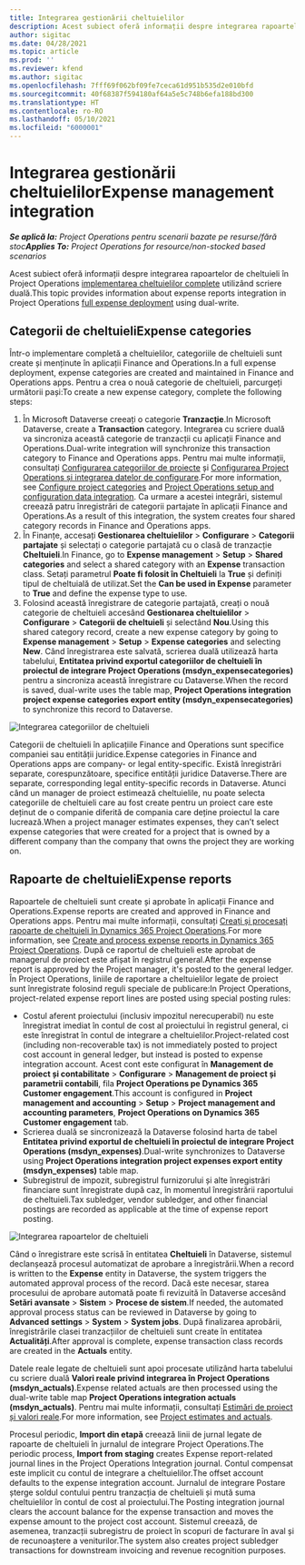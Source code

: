 ```yaml
---
title: Integrarea gestionării cheltuielilor
description: Acest subiect oferă informații despre integrarea rapoartelor de cheltuieli în Project Operations utilizând scriere duală.
author: sigitac
ms.date: 04/28/2021
ms.topic: article
ms.prod: ''
ms.reviewer: kfend
ms.author: sigitac
ms.openlocfilehash: 7fff69f062bf09fe7ceca61d951b535d2e010bfd
ms.sourcegitcommit: 40f68387f594180af64a5e5c748b6efa188bd300
ms.translationtype: HT
ms.contentlocale: ro-RO
ms.lasthandoff: 05/10/2021
ms.locfileid: "6000001"
---
```

# <a name="expense-management-integration"></a><span data-ttu-id="76d6e-103">Integrarea gestionării cheltuielilor</span><span class="sxs-lookup"><span data-stu-id="76d6e-103">Expense management integration</span></span>

<span data-ttu-id="76d6e-104">_**Se aplică la:** Project Operations pentru scenarii bazate pe resurse/fără stoc_</span><span class="sxs-lookup"><span data-stu-id="76d6e-104">_**Applies To:** Project Operations for resource/non-stocked based scenarios_</span></span>

<span data-ttu-id="76d6e-105">Acest subiect oferă informații despre integrarea rapoartelor de cheltuieli în Project Operations [implementarea cheltuielilor complete](../expense/expense-overview.md) utilizând scriere duală.</span><span class="sxs-lookup"><span data-stu-id="76d6e-105">This topic provides information about expense reports integration in Project Operations [full expense deployment](../expense/expense-overview.md) using dual-write.</span></span>

## <a name="expense-categories"></a><span data-ttu-id="76d6e-106">Categorii de cheltuieli</span><span class="sxs-lookup"><span data-stu-id="76d6e-106">Expense categories</span></span>

<span data-ttu-id="76d6e-107">Într-o implementare completă a cheltuielilor, categoriile de cheltuieli sunt create și menținute în aplicații Finance and Operations.</span><span class="sxs-lookup"><span data-stu-id="76d6e-107">In a full expense deployment, expense categories are created and maintained in Finance and Operations apps.</span></span> <span data-ttu-id="76d6e-108">Pentru a crea o nouă categorie de cheltuieli, parcurgeți următorii pași:</span><span class="sxs-lookup"><span data-stu-id="76d6e-108">To create a new expense category, complete the following steps:</span></span>

1. <span data-ttu-id="76d6e-109">În Microsoft Dataverse creeați o categorie **Tranzacție**.</span><span class="sxs-lookup"><span data-stu-id="76d6e-109">In Microsoft Dataverse, create a **Transaction** category.</span></span> <span data-ttu-id="76d6e-110">Integrarea cu scriere duală va sincroniza această categorie de tranzacții cu aplicații Finance and Operations.</span><span class="sxs-lookup"><span data-stu-id="76d6e-110">Dual-write integration will synchronize this transaction category to Finance and Operations apps.</span></span> <span data-ttu-id="76d6e-111">Pentru mai multe informații, consultați [Configurarea categoriilor de proiecte](/dynamics365/project-operations/project-accounting/configure-project-categories) și [Configurarea Project Operations și integrarea datelor de configurare](resource-dual-write-setup-integration.md).</span><span class="sxs-lookup"><span data-stu-id="76d6e-111">For more information, see [Configure project categories](/dynamics365/project-operations/project-accounting/configure-project-categories) and [Project Operations setup and configuration data integration](resource-dual-write-setup-integration.md).</span></span> <span data-ttu-id="76d6e-112">Ca urmare a acestei integrări, sistemul creează patru înregistrări de categorii partajate în aplicații Finance and Operations.</span><span class="sxs-lookup"><span data-stu-id="76d6e-112">As a result of this integration, the system creates four shared category records in Finance and Operations apps.</span></span>
2. <span data-ttu-id="76d6e-113">În Finanțe, accesați **Gestionarea cheltuielilor** > **Configurare** > **Categorii partajate** și selectați o categorie partajată cu o clasă de tranzacție **Cheltuieli**.</span><span class="sxs-lookup"><span data-stu-id="76d6e-113">In Finance, go to **Expense management** > **Setup** > **Shared categories** and select a shared category with an **Expense** transaction class.</span></span> <span data-ttu-id="76d6e-114">Setați parametrul **Poate fi folosit în Cheltuieli** la **True** și definiți tipul de cheltuială de utilizat.</span><span class="sxs-lookup"><span data-stu-id="76d6e-114">Set the **Can be used in Expense** parameter to **True** and define the expense type to use.</span></span>
3. <span data-ttu-id="76d6e-115">Folosind această înregistrare de categorie partajată, creați o nouă categorie de cheltuieli accesând **Gestionarea cheltuielilor** > **Configurare** > **Categorii de cheltuieli** și selectând **Nou**.</span><span class="sxs-lookup"><span data-stu-id="76d6e-115">Using this shared category record, create a new expense category by going to **Expense management** > **Setup** > **Expense categories** and selecting **New**.</span></span> <span data-ttu-id="76d6e-116">Când înregistrarea este salvată, scrierea duală utilizează harta tabelului, **Entitatea privind exportul categoriilor de cheltuieli în proiectul de integrare Project Operations (msdyn\_expensecategories)** pentru a sincroniza această înregistrare cu Dataverse.</span><span class="sxs-lookup"><span data-stu-id="76d6e-116">When the record is saved, dual-write uses the table map, **Project Operations integration project expense categories export entity (msdyn\_expensecategories)** to synchronize this record to Dataverse.</span></span>

  ![Integrarea categoriilor de cheltuieli](./media/DW6ExpenseCategories.png)

<span data-ttu-id="76d6e-118">Categorii de cheltuieli în aplicațiile Finance and Operations sunt specifice companiei sau entității juridice.</span><span class="sxs-lookup"><span data-stu-id="76d6e-118">Expense categories in Finance and Operations apps are company- or legal entity-specific.</span></span> <span data-ttu-id="76d6e-119">Există înregistrări separate, corespunzătoare, specifice entității juridice Dataverse.</span><span class="sxs-lookup"><span data-stu-id="76d6e-119">There are separate, corresponding legal entity-specific records in Dataverse.</span></span> <span data-ttu-id="76d6e-120">Atunci când un manager de proiect estimează cheltuielile, nu poate selecta categoriile de cheltuieli care au fost create pentru un proiect care este deținut de o companie diferită de compania care deține proiectul la care lucrează.</span><span class="sxs-lookup"><span data-stu-id="76d6e-120">When a project manager estimates expenses, they can’t select expense categories that were created for a project that is owned by a different company than the company that owns the project they are working on.</span></span> 

## <a name="expense-reports"></a><span data-ttu-id="76d6e-121">Rapoarte de cheltuieli</span><span class="sxs-lookup"><span data-stu-id="76d6e-121">Expense reports</span></span>

<span data-ttu-id="76d6e-122">Rapoartele de cheltuieli sunt create și aprobate în aplicații Finance and Operations.</span><span class="sxs-lookup"><span data-stu-id="76d6e-122">Expense reports are created and approved in Finance and Operations apps.</span></span> <span data-ttu-id="76d6e-123">Pentru mai multe informații, consultați [Creați și procesați rapoarte de cheltuieli în Dynamics 365 Project Operations](/learn/modules/create-process-expense-reports/).</span><span class="sxs-lookup"><span data-stu-id="76d6e-123">For more information, see [Create and process expense reports in Dynamics 365 Project Operations](/learn/modules/create-process-expense-reports/).</span></span> <span data-ttu-id="76d6e-124">După ce raportul de cheltuieli este aprobat de managerul de proiect este afișat în registrul general.</span><span class="sxs-lookup"><span data-stu-id="76d6e-124">After the expense report is approved by the Project manager, it's posted to the general ledger.</span></span> <span data-ttu-id="76d6e-125">În Project Operations, liniile de raportare a cheltuielilor legate de proiect sunt înregistrate folosind reguli speciale de publicare:</span><span class="sxs-lookup"><span data-stu-id="76d6e-125">In Project Operations, project-related expense report lines are posted using special posting rules:</span></span>

  - <span data-ttu-id="76d6e-126">Costul aferent proiectului (inclusiv impozitul nerecuperabil) nu este înregistrat imediat în contul de cost al proiectului în registrul general, ci este înregistrat în contul de integrare a cheltuielilor.</span><span class="sxs-lookup"><span data-stu-id="76d6e-126">Project-related cost (including non-recoverable tax) is not immediately posted to project cost account in general ledger, but instead is posted to expense integration account.</span></span> <span data-ttu-id="76d6e-127">Acest cont este configurat în **Management de proiect și contabilitate** > **Configurare** > **Management de proiect și parametrii contabili**, fila **Project Operations pe Dynamics 365 Customer engagement**.</span><span class="sxs-lookup"><span data-stu-id="76d6e-127">This account is configured in **Project management and accounting** > **Setup** > **Project management and accounting parameters**, **Project Operations on Dynamics 365 Customer engagement** tab.</span></span>
  - <span data-ttu-id="76d6e-128">Scrierea duală se sincronizează la Dataverse folosind harta de tabel **Entitatea privind exportul de cheltuieli în proiectul de integrare Project Operations (msdyn\_expenses)**.</span><span class="sxs-lookup"><span data-stu-id="76d6e-128">Dual-write synchronizes to Dataverse using **Project Operations integration project expenses export entity (msdyn\_expenses)** table map.</span></span>
  - <span data-ttu-id="76d6e-129">Subregistrul de impozit, subregistrul furnizorului și alte înregistrări financiare sunt înregistrate după caz, în momentul înregistrării raportului de cheltuieli.</span><span class="sxs-lookup"><span data-stu-id="76d6e-129">Tax subledger, vendor subledger, and other financial postings are recorded as applicable at the time of expense report posting.</span></span>

  ![Integrarea rapoartelor de cheltuieli](./media/DW6ExpenseReports.png)

<span data-ttu-id="76d6e-131">Când o înregistrare este scrisă în entitatea **Cheltuieli** în Dataverse, sistemul declanșează procesul automatizat de aprobare a înregistrării.</span><span class="sxs-lookup"><span data-stu-id="76d6e-131">When a record is written to the **Expense** entity in Dataverse, the system triggers the automated approval process of the record.</span></span> <span data-ttu-id="76d6e-132">Dacă este necesar, starea procesului de aprobare automată poate fi revizuită în Dataverse accesând **Setări avansate** > **Sistem** > **Procese de sistem**.</span><span class="sxs-lookup"><span data-stu-id="76d6e-132">If needed, the automated approval process status can be reviewed in Dataverse by going to **Advanced settings** > **System** > **System jobs**.</span></span> <span data-ttu-id="76d6e-133">După finalizarea aprobării, înregistrările clasei tranzacțiilor de cheltuieli sunt create în entitatea **Actualități**.</span><span class="sxs-lookup"><span data-stu-id="76d6e-133">After approval is complete, expense transaction class records are created in the **Actuals** entity.</span></span>

<span data-ttu-id="76d6e-134">Datele reale legate de cheltuieli sunt apoi procesate utilizând harta tabelului cu scriere duală **Valori reale privind integrarea în Project Operations (msdyn\_actuals)**.</span><span class="sxs-lookup"><span data-stu-id="76d6e-134">Expense related actuals are then processed using the dual-write table map **Project Operations integration actuals (msdyn\_actuals)**.</span></span> <span data-ttu-id="76d6e-135">Pentru mai multe informații, consultați [Estimări de proiect și valori reale](resource-dual-write-estimates-actuals.md).</span><span class="sxs-lookup"><span data-stu-id="76d6e-135">For more information, see [Project estimates and actuals](resource-dual-write-estimates-actuals.md).</span></span>

<span data-ttu-id="76d6e-136">Procesul periodic, **Import din etapă** creează linii de jurnal legate de rapoarte de cheltuieli în jurnalul de integrare Project Operations.</span><span class="sxs-lookup"><span data-stu-id="76d6e-136">The periodic process, **Import from staging** creates Expense report-related journal lines in the Project Operations Integration journal.</span></span> <span data-ttu-id="76d6e-137">Contul compensat este implicit cu contul de integrare a cheltuielilor.</span><span class="sxs-lookup"><span data-stu-id="76d6e-137">The offset account defaults to the expense integration account.</span></span> <span data-ttu-id="76d6e-138">Jurnalul de integrare Postare șterge soldul contului pentru tranzacția de cheltuieli și mută suma cheltuielilor în contul de cost al proiectului.</span><span class="sxs-lookup"><span data-stu-id="76d6e-138">The Posting integration journal clears the account balance for the expense transaction and moves the expense amount to the project cost account.</span></span> <span data-ttu-id="76d6e-139">Sistemul creează, de asemenea, tranzacții subregistru de proiect în scopuri de facturare în aval și de recunoaștere a veniturilor.</span><span class="sxs-lookup"><span data-stu-id="76d6e-139">The system also creates project subledger transactions for downstream invoicing and revenue recognition purposes.</span></span>
